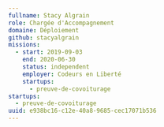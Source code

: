 ```yaml
---
fullname: Stacy Algrain
role: Chargée d'Accompagnement
domaine: Déploiement
github: stacyalgrain
missions:
  - start: 2019-09-03
    end: 2020-06-30
    status: independent
    employer: Codeurs en Liberté
    startups:
      - preuve-de-covoiturage
startups:
  - preuve-de-covoiturage
uuid: e938bc16-c12e-40a8-9685-cec17071b536
---
```

